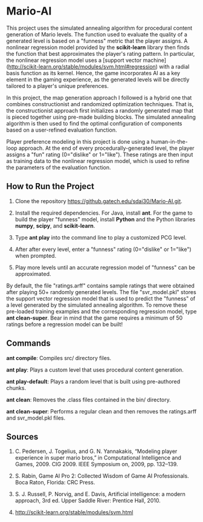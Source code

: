 # Mario-AI  

This project uses the simulated annealing algorithm for procedural content generation of Mario levels. The function used
to evaluate the quality of a generated level is based on a "funness" metric that the player assigns. A nonlinear
regression model provided by the **scikit-learn** library then finds the function that best approximates the player's
rating pattern. In particular, the nonlinear regression model uses a [support vector machine] (http://scikit-learn.org/stable/modules/svm.html#regression)
with a radial basis function as its kernel. Hence, the game incorporates AI as a key element in the gaming experience,
as the generated levels will be directly tailored to a player's unique preferences.

In this project, the map generation approach I followed is a hybrid one that combines constructionist and randomized
optimization techniques. That is, the constructionist approach first initializes a randomly generated map that is pieced
together using pre-made building blocks. The simulated annealing algorithm is then used to find the optimal
configuration of components based on a user-refined evaluation function.

Player preference modeling in this project is done using a human-in-the-loop approach. At the end of every
procedurally-generated level, the player assigns a "fun" rating (0="dislike" or 1="like"). These ratings are then input
as training data to the nonlinear regression model, which is used to refine the parameters of the evaluation function.

## How to Run the Project

1. Clone the repository https://github.gatech.edu/sdai30/Mario-AI.git.

2. Install the required dependencies. For Java, install **ant**. For the game to build the player "funness" model,
install **Python** and the Python libraries **numpy**, **scipy**, and **scikit-learn**.

3. Type **ant play** into the command line to play a customized PCG level.

4. After after every level, enter a "funness" rating (0="dislike" or 1="like") when prompted.

5. Play more levels until an accurate regression model of "funness" can be approximated.

By default, the file "ratings.arff" contains sample ratings that were obtained after playing 50+ randomly generated
levels. The file "svr_model.pkl" stores the support vector regression model that is used to predict the "funness" of a
level generated by the simulated annealing algorithm. To remove these pre-loaded training examples and the corresponding
regression model, type **ant clean-super**. Bear in mind that the game requires a minimum of 50 ratings before a
regression model can be built\!

## Commands
**ant compile**: Compiles src/ directory files.

**ant play**: Plays a custom level that uses procedural content generation.

**ant play-default**: Plays a random level that is built using pre-authored chunks.

**ant clean**: Removes the .class files contained in the bin/ directory.

**ant clean-super**: Performs a regular clean and then removes the ratings.arff and svr_model.pkl files.

## Sources
1. C. Pedersen, J. Togelius, and G. N. Yannakakis, “Modeling player experience in super mario bros,” in Computational Intelligence and Games, 2009.
CIG 2009. IEEE Symposium on, 2009, pp. 132–139.

2. S. Rabin, Game AI Pro 2: Collected Wisdom of Game AI Professionals. Boca Raton, Florida: CRC Press.

3. S. J. Russell, P. Norvig, and E. Davis, Artificial intelligence: a modern approach, 3rd ed.
Upper Saddle River: Prentice Hall, 2010.

4. http://scikit-learn.org/stable/modules/svm.html